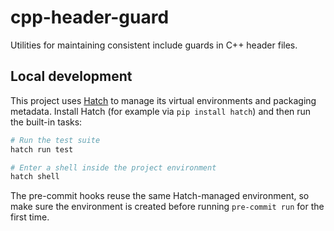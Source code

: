 # cpp-header-guard

Utilities for maintaining consistent include guards in C++ header files.

## Local development

This project uses [Hatch](https://hatch.pypa.io/) to manage its virtual
environments and packaging metadata. Install Hatch (for example via
`pip install hatch`) and then run the built-in tasks:

```bash
# Run the test suite
hatch run test

# Enter a shell inside the project environment
hatch shell
```

The pre-commit hooks reuse the same Hatch-managed environment, so make sure the
environment is created before running `pre-commit run` for the first time.
